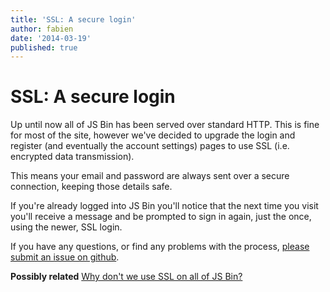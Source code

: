 ```yaml
---
title: 'SSL: A secure login'
author: fabien
date: '2014-03-19'
published: true
---
```


# SSL: A secure login

Up until now all of JS Bin has been served over standard HTTP. This is fine for most of the site, however we've decided to upgrade the login and register (and eventually the account settings) pages to use SSL (i.e. encrypted data transmission).

This means your email and password are always sent over a secure connection, keeping those details safe.

If you're already logged into JS Bin you'll notice that the next time you visit you'll receive a message and be prompted to sign in again, just the once, using the newer, SSL login.

If you have any questions, or find any problems with the process, [please submit an issue on github](http://github.com/jsbin/jsbin/issues/new?title=Problem%20with%20new%20SSL%20Login).

**Possibly related** [Why don't we use SSL on all of JS Bin?](/help/ssl)
